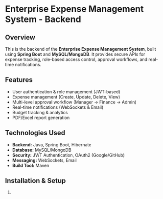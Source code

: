 # Enterprise Expense Management System - Backend

## Overview  
This is the backend of the **Enterprise Expense Management System**, built using **Spring Boot** and **MySQL/MongoDB**. It provides secure APIs for expense tracking, role-based access control, approval workflows, and real-time notifications.

## Features  
- User authentication & role management (JWT-based)  
- Expense management (Create, Update, Delete, View)  
- Multi-level approval workflow (Manager → Finance → Admin)  
- Real-time notifications (WebSockets & Email)  
- Budget tracking & analytics  
- PDF/Excel report generation  

## Technologies Used  
- **Backend:** Java, Spring Boot, Hibernate  
- **Database:** MySQL/MongoDB  
- **Security:** JWT Authentication, OAuth2 (Google/GitHub)  
- **Messaging:** WebSockets, Email  
- **Build Tool:** Maven  

## Installation & Setup  
1. 
